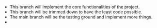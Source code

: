 - This branch will implement the core functionalities of the project.
- This branch will be trimmed down to have the least code possible.
- The main branch will be the testing ground and implement more things.
- 
